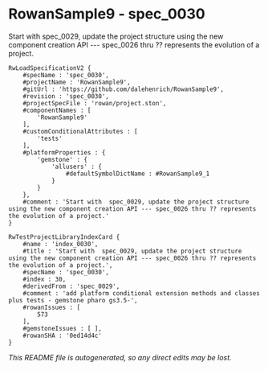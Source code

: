 # RowanSample9 - spec_0030
Start with  spec_0029, update the project structure using the new component creation API --- spec_0026 thru ?? represents the evolution of a project.
```
RwLoadSpecificationV2 {
	#specName : 'spec_0030',
	#projectName : 'RowanSample9',
	#gitUrl : 'https://github.com/dalehenrich/RowanSample9',
	#revision : 'spec_0030',
	#projectSpecFile : 'rowan/project.ston',
	#componentNames : [
		'RowanSample9'
	],
	#customConditionalAttributes : [
		'tests'
	],
	#platformProperties : {
		'gemstone' : {
			'allusers' : {
				#defaultSymbolDictName : #RowanSample9_1
			}
		}
	},
	#comment : 'Start with  spec_0029, update the project structure using the new component creation API --- spec_0026 thru ?? represents the evolution of a project.'
}

RwTestProjectLibraryIndexCard {
	#name : 'index_0030',
	#title : 'Start with  spec_0029, update the project structure using the new component creation API --- spec_0026 thru ?? represents the evolution of a project.',
	#specName : 'spec_0030',
	#index : 30,
	#derivedFrom : 'spec_0029',
	#comment : 'add platform conditional extension methods and classes plus tests - gemstone pharo gs3.5-',
	#rowanIssues : [
		573
	],
	#gemstoneIssues : [ ],
	#rowanSHA : '0ed14d4c'
}
```

*This README file is autogenerated, so any direct edits may be lost.*
